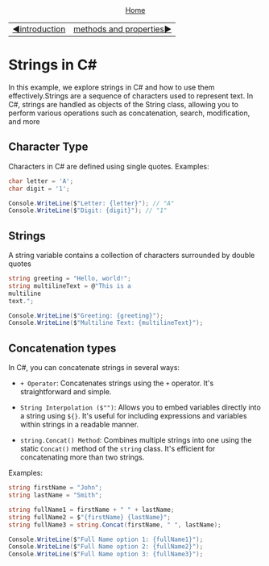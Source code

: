 <div align="center">
    <a href="/README.md">Home</a>
</div>
<table align=center>
  <tr>
    <td align="left">
      <a href="/README.md">◀️introduction</a>
    </td>
    <td align="right">
      <a href="./02_string_methods_and_properties.md">methods and properties▶️</a>
    </td>
  </tr>
</table>

# Strings in C#

In this example, we explore strings in C# and how to use them effectively.Strings are a sequence of characters used to represent text. In C#, strings are handled as objects of the String class, allowing you to perform various operations such as concatenation, search, modification, and more

## Character Type
Characters in C# are defined using single quotes. Examples:

```csharp 
char letter = 'A';
char digit = '1';

Console.WriteLine($"Letter: {letter}"); // "A"
Console.WriteLine($"Digit: {digit}"); // "1"
```
## Strings
A string variable contains a collection of characters surrounded by double quotes

```csharp 
string greeting = "Hello, world!";
string multilineText = @"This is a 
multiline
text.";
```
```csharp 
Console.WriteLine($"Greeting: {greeting}");
Console.WriteLine($"Multiline Text: {multilineText}");
```
## Concatenation types
In C#, you can concatenate strings in several ways:

+ `+ Operator`: Concatenates strings using the `+` operator. It's straightforward and simple.

+ `String Interpolation ($"")`: Allows you to embed variables directly into a string using `${}`. It's useful for including expressions and variables within strings in a readable manner.

+ `string.Concat() Method`: Combines multiple strings into one using the static `Concat()` method of the `string` class. It's efficient for concatenating more than two strings.

Examples:

```csharp 
string firstName = "John";
string lastName = "Smith";

string fullName1 = firstName + " " + lastName;
string fullName2 = $"{firstName} {lastName}";
string fullName3 = string.Concat(firstName, " ", lastName);
```
```csharp 
Console.WriteLine($"Full Name option 1: {fullName1}");
Console.WriteLine($"Full Name option 2: {fullName2}");
Console.WriteLine($"Full Name option 3: {fullName3}");
```
